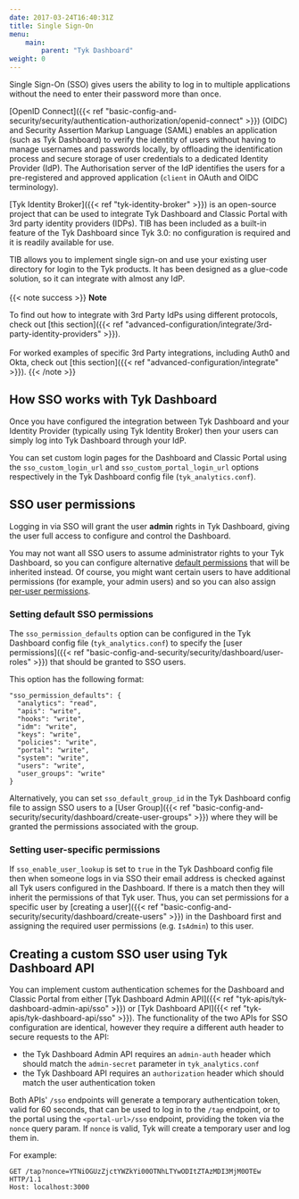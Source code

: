 ```yaml
---
date: 2017-03-24T16:40:31Z
title: Single Sign-On
menu: 
    main:
        parent: "Tyk Dashboard"
weight: 0
---
```


Single Sign-On (SSO) gives users the ability to log in to multiple applications without the need to enter their password more than once.

[OpenID Connect]({{< ref "basic-config-and-security/security/authentication-authorization/openid-connect" >}}) (OIDC) and Security Assertion Markup Language (SAML) enables an application (such as Tyk Dashboard) to verify the identity of users without having to manage usernames and passwords locally, by offloading the identification process and secure storage of user credentials to a dedicated Identity Provider (IdP). The Authorisation server of the IdP identifies the users for a pre-registered and approved application (`client` in OAuth and OIDC terminology).

[Tyk Identity Broker]({{< ref "tyk-identity-broker" >}}) is an open-source project that can be used to integrate Tyk Dashboard and Classic Portal with 3rd party identity providers (IDPs). TIB has been included as a built-in feature of the Tyk Dashboard since Tyk 3.0: no configuration is required and it is readily available for use.

TIB allows you to implement single sign-on and use your existing user directory for login to the Tyk products. It has been designed as a glue-code solution, so it can integrate with almost any IdP.
<br>
<br>
{{< note success >}}
**Note**  

To find out how to integrate with 3rd Party IdPs using different protocols, check out [this section]({{< ref "advanced-configuration/integrate/3rd-party-identity-providers" >}}).
<br>
<br>
For worked examples of specific 3rd Party integrations, including Auth0 and Okta, check out [this section]({{< ref "advanced-configuration/integrate" >}}).
{{< /note >}}

## How SSO works with Tyk Dashboard

Once you have configured the integration between Tyk Dashboard and your Identity Provider (typically using Tyk Identity Broker) then your users can simply log into Tyk Dashboard through your IdP.

You can set custom login pages for the Dashboard and Classic Portal using the `sso_custom_login_url` and `sso_custom_portal_login_url` options respectively in the Tyk Dashboard config file (`tyk_analytics.conf`).

## SSO user permissions

Logging in via SSO will grant the user **admin** rights in Tyk Dashboard, giving the user full access to configure and control the Dashboard.

You may not want all SSO users to assume administrator rights to your Tyk Dashboard, so you can configure alternative [default permissions](#setting-default-sso-permissions) that will be inherited instead. Of course, you might want certain users to have additional permissions (for example, your admin users) and so you can also assign [per-user permissions](#setting-user-specific-permissions).

### Setting default SSO permissions

The `sso_permission_defaults` option can be configured in the Tyk Dashboard config file (`tyk_analytics.conf`) to specify the [user permissions]({{< ref "basic-config-and-security/security/dashboard/user-roles" >}}) that should be granted to SSO users.

This option has the following format:

```
"sso_permission_defaults": {
  "analytics": "read",
  "apis": "write",
  "hooks": "write",
  "idm": "write",
  "keys": "write",
  "policies": "write",
  "portal": "write",
  "system": "write",
  "users": "write",
  "user_groups": "write"
}
```

Alternatively, you can set `sso_default_group_id` in the Tyk Dashboard config file to assign SSO users to a [User Group]({{< ref "basic-config-and-security/security/dashboard/create-user-groups" >}}) where they will be granted the permissions associated with the group.

### Setting user-specific permissions

If `sso_enable_user_lookup` is set to `true` in the Tyk Dashboard config file then when someone logs in via SSO their email address is checked against all Tyk users configured in the Dashboard. If there is a match then they will inherit the permissions of that Tyk user. Thus, you can set permissions for a specific user by [creating a user]({{< ref "basic-config-and-security/security/dashboard/create-users" >}}) in the Dashboard first and assigning the required user permissions (e.g. `IsAdmin`) to this user.

## Creating a custom SSO user using Tyk Dashboard API

You can implement custom authentication schemes for the Dashboard and Classic Portal from either [Tyk Dashboard Admin API]({{< ref "tyk-apis/tyk-dashboard-admin-api/sso" >}}) or [Tyk Dashboard API]({{< ref "tyk-apis/tyk-dashboard-api/sso" >}}). The functionality of the two APIs for SSO configuration are identical, however they require a different auth header to secure requests to the API:
- the Tyk Dashboard Admin API requires an `admin-auth` header which should match the `admin-secret` parameter in `tyk_analytics.conf`
- the Tyk Dashboard API requires an `authorization` header which should match the user authentication token

Both APIs' `/sso` endpoints will generate a temporary authentication token, valid for 60 seconds, that can be used to log in to the `/tap` endpoint, or to the portal using the `<portal-url>/sso` endpoint, providing the token via the `nonce` query param. If `nonce` is valid, Tyk will create a temporary user and log them in. 

For example:
```http
GET /tap?nonce=YTNiOGUzZjctYWZkYi00OTNhLTYwODItZTAzMDI3MjM0OTEw HTTP/1.1
Host: localhost:3000    
```